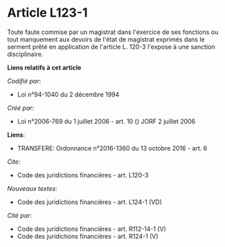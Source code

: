 # Article L123-1

Toute faute commise par un magistrat dans l'exercice de ses fonctions ou tout manquement aux devoirs de l'état de magistrat
exprimés dans le serment prêté en application de l'article L. 120-3 l'expose à une sanction disciplinaire.

**Liens relatifs à cet article**

_Codifié par_:

  - Loi n°94-1040 du 2 décembre 1994

_Créé par_:

  - Loi n°2006-769 du 1 juillet 2006 - art. 10 () JORF 2 juillet 2006

**Liens**:

  - TRANSFERE: Ordonnance n°2016-1360 du 13 octobre 2016 - art. 6

_Cite_:

  - Code des juridictions financières - art. L120-3

_Nouveaux textes_:

  - Code des juridictions financières - art. L124-1 (VD)

_Cité par_:

  - Code des juridictions financières - art. R112-14-1 (V)
  - Code des juridictions financières - art. R124-1 (V)
